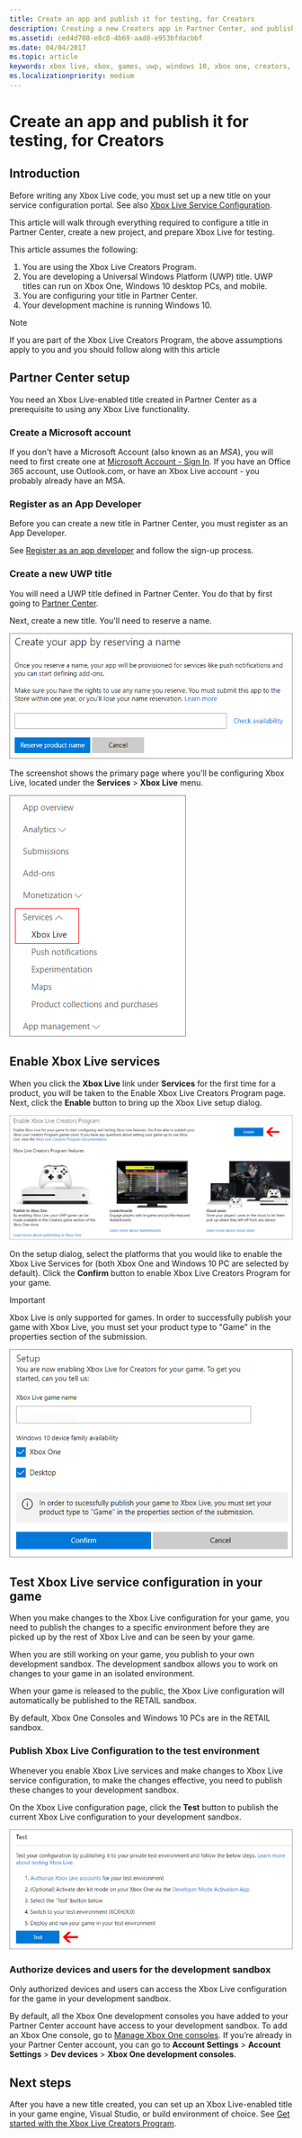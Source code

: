 ```yaml
---
title: Create an app and publish it for testing, for Creators
description: Creating a new Creators app in Partner Center, and publishing it to the test environment.
ms.assetid: ced4d708-e8c0-4b69-aad0-e953bfdacbbf
ms.date: 04/04/2017
ms.topic: article
keywords: xbox live, xbox, games, uwp, windows 10, xbox one, creators, test
ms.localizationpriority: medium
---
```


# Create an app and publish it for testing, for Creators


## Introduction

Before writing any Xbox Live code, you must set up a new title on your service configuration portal.
See also [Xbox Live Service Configuration](../../../xbox-live-service-configuration.md).

This article will walk through everything required to configure a title in Partner Center, create a new project, and prepare Xbox Live for testing.

This article assumes the following:
1. You are using the Xbox Live Creators Program.
2. You are developing a Universal Windows Platform (UWP) title.  UWP titles can run on Xbox One, Windows 10 desktop PCs, and mobile.
3. You are configuring your title in Partner Center.
4. Your development machine is running Windows 10.

> [!NOTE]
> If you are part of the Xbox Live Creators Program, the above assumptions apply to you and you should follow along with this article


## Partner Center setup

You need an Xbox Live-enabled title created in Partner Center as a prerequisite to using any Xbox Live functionality.


### Create a Microsoft account

If you don't have a Microsoft Account (also known as an *MSA*), you will need to first create one at [Microsoft Account - Sign In](https://go.microsoft.com/fwlink/p/?LinkID=254486).
If you have an Office 365 account, use Outlook.com, or have an Xbox Live account - you probably already have an MSA.


### Register as an App Developer

Before you can create a new title in Partner Center, you must register as an App Developer.

See [Register as an app developer](https://developer.microsoft.com/store/register) and follow the sign-up process.


### Create a new UWP title

You will need a UWP title defined in Partner Center. You do that by first going to [Partner Center](https://partner.microsoft.com/dashboard).

Next, create a new title. You'll need to reserve a name.

![name reservation dialogue box screenshot](../../../images/getting_started/first_xbltitle_newapp.png)

The screenshot shows the primary page where you'll be configuring Xbox Live, located under the **Services** > **Xbox Live** menu.

![Xbox Live configuration in Partner Center menu screenshot](../../../images/creators_udc/creators_udc_xboxlive_page.png)


## Enable Xbox Live services

When you click the **Xbox Live** link under **Services** for the first time for a product, you will be taken to the Enable Xbox Live Creators Program page.  
Next, click the **Enable** button to bring up the Xbox Live setup dialog.

![Partner Center screenshot with enable button location](../../../images/creators_udc/creators_udc_xboxlive_enable.png)

On the setup dialog, select the platforms that you would like to enable the Xbox Live Services for (both Xbox One and Windows 10 PC are selected by default).
Click the **Confirm** button to enable Xbox Live Creators Program for your game.

> [!IMPORTANT]
> Xbox Live is only supported for games. In order to successfully publish your game with Xbox Live, you must set your product type to "Game" in the properties section of the submission.

![Enabled game name selection dialogue box screenshot](../../../images/creators_udc/creators_udc_xboxlive_enable_dialog.png)


## Test Xbox Live service configuration in your game

When you make changes to the Xbox Live configuration for your game, you need to publish the changes to a specific environment before they are picked up by the rest of Xbox Live and can be seen by your game.

When you are still working on your game, you publish to your own development sandbox.
The development sandbox allows you to work on changes to your game in an isolated environment.

When your game is released to the public, the Xbox Live configuration will automatically be published to the RETAIL sandbox.

By default, Xbox One Consoles and Windows 10 PCs are in the RETAIL sandbox.


### Publish Xbox Live Configuration to the test environment

Whenever you enable Xbox Live services and make changes to Xbox Live service configuration, to make the changes effective, you need to publish these changes to your development sandbox.

On the Xbox Live configuration page, click the **Test** button to publish the current Xbox Live configuration to your development sandbox.

![Partner center screenshot with test publish button](../../../images/creators_udc/creators_udc_xboxlive_config_test.png)


### Authorize devices and users for the development sandbox

Only authorized devices and users can access the Xbox Live configuration for the game in your development sandbox.

By default, all the Xbox One development consoles you have added to your Partner Center account have access to your development sandbox.
To add an Xbox One console, go to [Manage Xbox One consoles](https://partner.microsoft.com/xboxconfig/devices).
If you’re already in your Partner Center account, you can go to **Account Settings** > **Account Settings** > **Dev devices** > **Xbox One development consoles**.


## Next steps

After you have a new title created, you can set up an Xbox Live-enabled title in your game engine, Visual Studio, or build environment of choice.
See [Get started with the Xbox Live Creators Program](get-started-with-xbox-live-creators.md).
